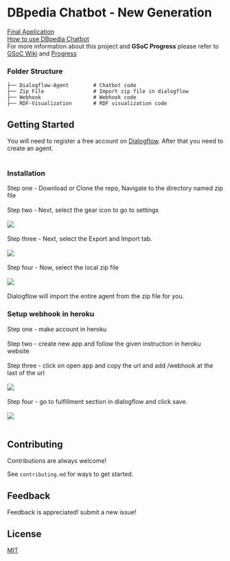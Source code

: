 # DBpedia Chatbot - New Generation
[Final Application](https://tacoaccounttest.github.io/) <br>
[How to use DBpedia Chatbot](https://jayeshdesai4520.github.io/DBpedia-GSoC-2021/about) <br>
For more information about this project and **GSoC Progress** please refer to [GSoC Wiki](https://github.com/jayeshdesai4520/chatbot-ng-internal/wiki) and [Progress](https://jayeshdesai4520.github.io/DBpedia-GSoC-2021/)
### Folder Structure

    ├── Dialogflow-Agent        # Chatbot code
    ├── Zip File                # Import zip file in dialogflow
    ├── Webhook                 # Webhook code
    ├── RDF-Visualization       # RDF visualization code
    
    

## Getting Started

You will need to register a free account on [Dialogflow](https://dialogflow.cloud.google.com/). After that you need to create an agent. <br> <br>

### Installation

Step one - Download or Clone the repo, Navigate to the directory named zip file <br> <br>
Step two - Next, select the gear icon to go to settings <br> <br>
![](https://i.imgur.com/jCtS0Fi.png)  <br> <br>
Step three - Next, select the Export and Import tab.  <br> <br>
![](https://imgur.com/SQ9WxMP.png)  <br> <br>
Step four - Now, select the local zip file  <br> <br>
![](https://imgur.com/KsfBpU8.png)  <br> <br>
Dialogflow will import the entire agent from the zip file for you. 

### Setup webhook in heroku 

Step one - make account in heroku <br> <br>
Step two - create new app and follow the given instruction in heroku website <br> <br>
Step three - click on open app and copy the url and add /webhook at the last of the url <br> <br>
![](https://imgur.com/QonOn2M.png)  <br> <br>
Step four - go to fulfillment section in dialogflow and click save. <br> <br>
![](https://imgur.com/CPGs1Xa.png)  <br> <br>
 
 
 ## Contributing

Contributions are always welcome!

See `contributing.md` for ways to get started.
 
## Feedback

Feedback is appreciated! submit a new issue!

## License

[MIT](/LICENSE)

    
